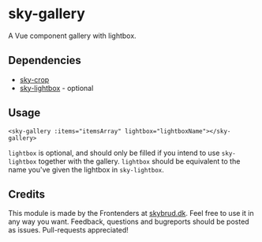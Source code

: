 # sky-gallery

A Vue component gallery with lightbox.

## Dependencies

- [sky-crop](https://github.com/skybrud/sky-crop/)
- [sky-lightbox](https://github.com/skybrud/sky-lightbox/) - optional

## Usage

`<sky-gallery :items="itemsArray" lightbox="lightboxName"></sky-gallery>`

`lightbox` is optional, and should only be filled if you intend
to use `sky-lightbox` together with the gallery. `lightbox` should be
equivalent to the name you've given the lightbox in `sky-lightbox`.

## Credits
 
This module is made by the Frontenders at [skybrud.dk](http://www.skybrud.dk/). Feel free to use it in any way you want. Feedback, questions and bugreports should be posted as issues. Pull-requests appreciated!
